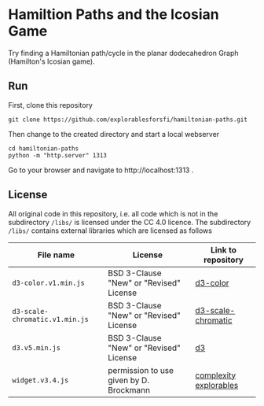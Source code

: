 # Hamiltion Paths and the Icosian Game

Try finding a Hamiltonian path/cycle in the planar dodecahedron Graph (Hamilton's Icosian game).

## Run

First, clone this repository

    git clone https://github.com/explorablesforsfi/hamiltonian-paths.git

Then change to the created directory and start a local webserver

    cd hamiltonian-paths
    python -m "http.server" 1313
    
Go to your browser and navigate to http://localhost:1313 .

## License

All original code in this repository, i.e. all code which is not in the subdirectory `/libs/` is licensed under the CC 4.0 licence. The subdirectory `/libs/` contains external libraries which are licensed as follows

 
| File name                      | License                                 | Link to repository|
|--------------------------------|-----------------------------------------|-------------------|
| `d3-color.v1.min.js`           | BSD 3-Clause "New" or "Revised" License | [d3-color](https://github.com/d3/d3-color)|
| `d3-scale-chromatic.v1.min.js` | BSD 3-Clause "New" or "Revised" License | [d3-scale-chromatic](https://github.com/d3/d3-scale-chromatic)|
| `d3.v5.min.js`                 | BSD 3-Clause "New" or "Revised" License | [d3](https://github.com/d3/d3)|
| `widget.v3.4.js`               | permission to use given by D. Brockmann | [complexity explorables](http://www.complexity-explorables.org) |
